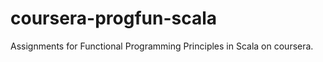 coursera-progfun-scala
======================

Assignments for Functional Programming Principles in Scala on coursera.

